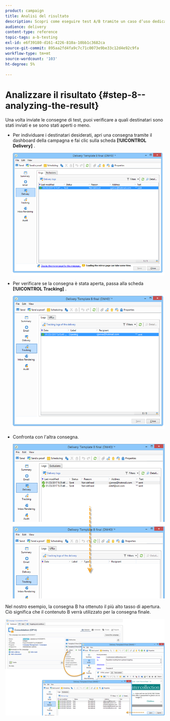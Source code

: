 ```yaml
---
product: campaign
title: Analisi del risultato
description: Scopri come eseguire test A/B tramite un caso d’uso dedicato.
audience: delivery
content-type: reference
topic-tags: a-b-testing
exl-id: e6f39180-d161-4226-810a-10bb1c3682ca
source-git-commit: 895aa2fd4fa9c7c71c0073e9be33c12d4e92c9fa
workflow-type: tm+mt
source-wordcount: '103'
ht-degree: 5%

---
```


# Analizzare il risultato {#step-8--analyzing-the-result}

Una volta inviate le consegne di test, puoi verificare a quali destinatari sono stati inviati e se sono stati aperti o meno.

* Per individuare i destinatari desiderati, apri una consegna tramite il dashboard della campagna e fai clic sulla scheda **[!UICONTROL Delivery]** .

   ![](assets/use_case_abtesting_analysis_001.png)

* Per verificare se la consegna è stata aperta, passa alla scheda **[!UICONTROL Tracking]** .

   ![](assets/use_case_abtesting_analysis_002.png)

* Confronta con l&#39;altra consegna.

   ![](assets/use_case_abtesting_analysis_003.png)

Nel nostro esempio, la consegna B ha ottenuto il più alto tasso di apertura. Ciò significa che il contenuto B verrà utilizzato per la consegna finale.

![](assets/use_case_abtesting_analysis_004.png)
